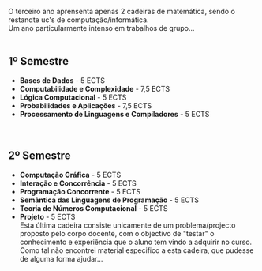 O terceiro ano aprensenta apenas 2 cadeiras de matemática, sendo o restandte uc's de computação/informática.
<br>Um ano particularmente intenso em trabalhos de grupo...<br><br>

## 1º Semestre
* **Bases de Dados** - 5 ECTS
* **Computabilidade e Complexidade** - 7,5 ECTS
* **Lógica Computacional** - 5 ECTS
* **Probabilidades e Aplicações** - 7,5 ECTS
* **Processamento de Linguagens e Compiladores** - 5 ECTS
<br><br><br>
## 2º Semestre
* **Computação Gráfica** - 5 ECTS
* **Interação e Concorrência** - 5 ECTS
* **Programação Concorrente** - 5 ECTS
* **Semântica das Linguagens de Programação** - 5 ECTS
* **Teoria de Números Computacional** - 5 ECTS
* **Projeto** - 5 ECTS
<br>Esta última cadeira consiste unicamente de um problema/projecto proposto pelo corpo docente, com o objectivo de "testar" o conhecimento e experiência que o aluno tem vindo a adquirir no curso. Como tal não encontrei material especifico a esta cadeira, que pudesse de alguma forma ajudar...
